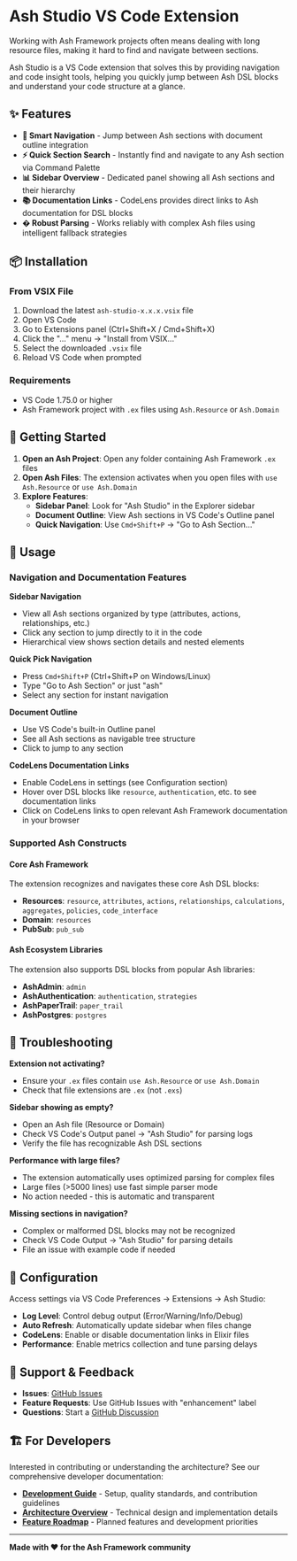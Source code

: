 # Ash Studio VS Code Extension

Working with Ash Framework projects often means dealing with long resource files, making it hard to find and navigate between sections.

Ash Studio is a VS Code extension that solves this by providing navigation and code insight tools, helping you quickly jump between Ash DSL blocks and understand your code structure at a glance.

## ✨ Features

- **🧭 Smart Navigation** - Jump between Ash sections with document outline integration
- **⚡ Quick Section Search** - Instantly find and navigate to any Ash section via Command Palette
- **📊 Sidebar Overview** - Dedicated panel showing all Ash sections and their hierarchy
- **📚 Documentation Links** - CodeLens provides direct links to Ash documentation for DSL blocks
- **�️ Robust Parsing** - Works reliably with complex Ash files using intelligent fallback
  strategies

## 📦 Installation

### From VSIX File

1. Download the latest `ash-studio-x.x.x.vsix` file
2. Open VS Code
3. Go to Extensions panel (Ctrl+Shift+X / Cmd+Shift+X)
4. Click the "..." menu → "Install from VSIX..."
5. Select the downloaded `.vsix` file
6. Reload VS Code when prompted

### Requirements

- VS Code 1.75.0 or higher
- Ash Framework project with `.ex` files using `Ash.Resource` or `Ash.Domain`

## 🚀 Getting Started

1. **Open an Ash Project**: Open any folder containing Ash Framework `.ex` files
2. **Open Ash Files**: The extension activates when you open files with `use Ash.Resource` or
   `use Ash.Domain`
3. **Explore Features**:
   - **Sidebar Panel**: Look for "Ash Studio" in the Explorer sidebar
   - **Document Outline**: View Ash sections in VS Code's Outline panel
   - **Quick Navigation**: Use `Cmd+Shift+P` → "Go to Ash Section..."

## 🎯 Usage

### Navigation and Documentation Features

**Sidebar Navigation**

- View all Ash sections organized by type (attributes, actions, relationships, etc.)
- Click any section to jump directly to it in the code
- Hierarchical view shows section details and nested elements

**Quick Pick Navigation**

- Press `Cmd+Shift+P` (Ctrl+Shift+P on Windows/Linux)
- Type "Go to Ash Section" or just "ash"
- Select any section for instant navigation

**Document Outline**

- Use VS Code's built-in Outline panel
- See all Ash sections as navigable tree structure
- Click to jump to any section

**CodeLens Documentation Links**

- Enable CodeLens in settings (see Configuration section)
- Hover over DSL blocks like `resource`, `authentication`, etc. to see documentation links
- Click on CodeLens links to open relevant Ash Framework documentation in your browser

### Supported Ash Constructs

#### Core Ash Framework

The extension recognizes and navigates these core Ash DSL blocks:

- **Resources**: `resource`, `attributes`, `actions`, `relationships`, `calculations`, `aggregates`,
  `policies`, `code_interface`
- **Domain**: `resources`
- **PubSub**: `pub_sub`

#### Ash Ecosystem Libraries

The extension also supports DSL blocks from popular Ash libraries:

- **AshAdmin**: `admin`
- **AshAuthentication**: `authentication`, `strategies`
- **AshPaperTrail**: `paper_trail`
- **AshPostgres**: `postgres`

## 🐛 Troubleshooting

**Extension not activating?**

- Ensure your `.ex` files contain `use Ash.Resource` or `use Ash.Domain`
- Check that file extensions are `.ex` (not `.exs`)

**Sidebar showing as empty?**

- Open an Ash file (Resource or Domain)
- Check VS Code's Output panel → "Ash Studio" for parsing logs
- Verify the file has recognizable Ash DSL sections

**Performance with large files?**

- The extension automatically uses optimized parsing for complex files
- Large files (>5000 lines) use fast simple parser mode
- No action needed - this is automatic and transparent

**Missing sections in navigation?**

- Complex or malformed DSL blocks may not be recognized
- Check VS Code Output → "Ash Studio" for parsing details
- File an issue with example code if needed

## 🔧 Configuration

Access settings via VS Code Preferences → Extensions → Ash Studio:

- **Log Level**: Control debug output (Error/Warning/Info/Debug)
- **Auto Refresh**: Automatically update sidebar when files change
- **CodeLens**: Enable or disable documentation links in Elixir files
- **Performance**: Enable metrics collection and tune parsing delays

## 💬 Support & Feedback

- **Issues**: [GitHub Issues](https://github.com/ketupia/ash-studio-vscode-extension/issues)
- **Feature Requests**: Use GitHub Issues with "enhancement" label
- **Questions**: Start a
  [GitHub Discussion](https://github.com/ketupia/ash-studio-vscode-extension/discussions)

## 🏗️ For Developers

Interested in contributing or understanding the architecture? See our comprehensive developer
documentation:

- **[Development Guide](docs/DEVELOPMENT_GUIDE.md)** - Setup, quality standards, and contribution
  guidelines
- **[Architecture Overview](docs/ARCHITECTURE.md)** - Technical design and implementation details
- **[Feature Roadmap](docs/feature-plan.md)** - Planned features and development priorities

---

**Made with ❤️ for the Ash Framework community**
